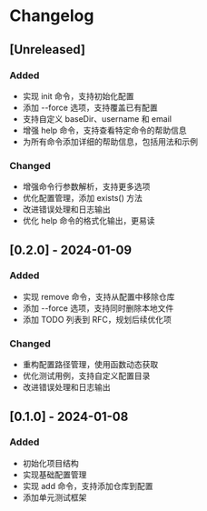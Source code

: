 # Changelog

## [Unreleased]

### Added
- 实现 init 命令，支持初始化配置
- 添加 --force 选项，支持覆盖已有配置
- 支持自定义 baseDir、username 和 email
- 增强 help 命令，支持查看特定命令的帮助信息
- 为所有命令添加详细的帮助信息，包括用法和示例

### Changed
- 增强命令行参数解析，支持更多选项
- 优化配置管理，添加 exists() 方法
- 改进错误处理和日志输出
- 优化 help 命令的格式化输出，更易读

## [0.2.0] - 2024-01-09

### Added
- 实现 remove 命令，支持从配置中移除仓库
- 添加 --force 选项，支持同时删除本地文件
- 添加 TODO 列表到 RFC，规划后续优化项

### Changed
- 重构配置路径管理，使用函数动态获取
- 优化测试用例，支持自定义配置目录
- 改进错误处理和日志输出

## [0.1.0] - 2024-01-08

### Added
- 初始化项目结构
- 实现基础配置管理
- 实现 add 命令，支持添加仓库到配置
- 添加单元测试框架
